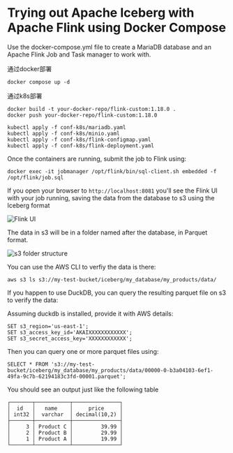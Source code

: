 # Trying out Apache Iceberg with Apache Flink using Docker Compose

Use the docker-compose.yml file to create a MariaDB database and an Apache Flink Job and Task manager to work with.

通过docker部署

```
docker compose up -d
```

通过k8s部署

```
docker build -t your-docker-repo/flink-custom:1.18.0 .
docker push your-docker-repo/flink-custom:1.18.0

kubectl apply -f conf-k8s/mariadb.yaml
kubectl apply -f conf-k8s/minio.yaml
kubectl apply -f conf-k8s/flink-configmap.yaml
kubectl apply -f conf-k8s/flink-deployment.yaml
```

Once the containers are running, submit the job to Flink using:

```
docker exec -it jobmanager /opt/flink/bin/sql-client.sh embedded -f /opt/flink/job.sql
```

If you open your browser to `http://localhost:8081` you'll see the Flink UI with your job running, saving the data from the database to s3 using the Iceberg format

![Flink UI](flink.png)

The data in s3 will be in a folder named after the database, in Parquet format.

![s3 folder structure](s3.png)

You can use the AWS CLI to verfiy the data is there:

```
aws s3 ls s3://my-test-bucket/iceberg/my_database/my_products/data/
```

If you happen to use DuckDB, you can query the resulting parquet file on s3 to verify the data:

Assuming duckdb is installed, provide it with AWS details:

```
SET s3_region='us-east-1';
SET s3_access_key_id='AKAIXXXXXXXXXXXX';
SET s3_secret_access_key='XXXXXXXXXXXX';
```

Then you can query one or more parquet files using:

```
SELECT * FROM 's3://my-test-bucket/iceberg/my_database/my_products/data/00000-0-b3a04103-6ef1-49fa-9c7b-62194183c3fd-00001.parquet';
```

You should see an output just like the following table

```
┌───────┬───────────┬───────────────┐
│  id   │   name    │     price     │
│ int32 │  varchar  │ decimal(10,2) │
├───────┼───────────┼───────────────┤
│     3 │ Product C │         39.99 │
│     2 │ Product B │         29.99 │
│     1 │ Product A │         19.99 │
└───────┴───────────┴───────────────┘
```